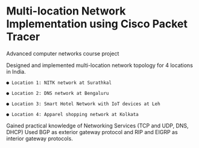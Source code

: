 # Multi-location Network Implementation using Cisco Packet Tracer
 Advanced computer networks course project

Designed and implemented multi-location network topology for 4 locations in India.

	● Location 1: NITK network at Surathkal
	
	● Location 2: DNS network at Bengaluru
	
	● Location 3: Smart Hotel Network with IoT devices at Leh
	
	● Location 4: Apparel shopping network at Kolkata
	
Gained practical knowledge of Networking Services (TCP and UDP, DNS, DHCP)
Used BGP as exterior gateway protocol and RIP and EIGRP as interior gateway protocols.
